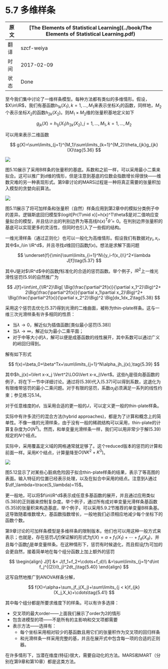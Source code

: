 # 5.7 多维样条

| 原文   | [The Elements of Statistical Learning](../book/The Elements of Statistical Learning.pdf) |
| ---- | ---------------------------------------- |
| 翻译   | szcf-weiya                               |
| 时间   | 2017-02-09                               |
|  状态  | Done                              |


至今我们集中讨论了一维样条模型。每种方法都有类似的多维情形。假设，$X\in\IR$，我们有基函数$h_{1k}(X_1),k=1,\ldots,M_1$来表示坐标$X_1$的函数，同样地，$M_2$个表示坐标$X_2$的函数$h_{2k}(X_2)$。则$M_1\times M_2$维的张量积基地定义如下

$$
g_{jk}(X)=h_{1j}(X_1)h_{2k}(X_2),j=1,\ldots, M_1, k=1,\ldots,M_2\tag{5.35}
$$

可以用来表示二维函数

$$
g(X)=\sum\limits_{j=1}^{M_1}\sum\limits_{k=1}^{M_2}\theta_{jk}g_{jk}(X)\tag{5.36}
$$

![](../img/05/fig5.10.png)

图5.10展示了采用B样条的张量积的基底。系数和之前一样，可以采用最小二乘来拟合。这可以推广到$d$维的情形，但是注意到基底的位数会指数增长得很快——维数灾难的另一种表现形式。第9章讨论的MARS过程是一种将真正需要的张量积加入模型的贪婪向前算法。

![](../img/05/fig5.11.png)

图5.11展示了将可加样条和张量积（自然）样条应用到第2章中的模拟分类例子中的差异。逻辑斯底回归模型$\logit[Pr(T\mid x)]=h(x)^T\theta$是对二值响应变量拟合的模型，并且估计出的判别边界为等高线$h(x)^T\hat\theta=0$。在判别边界张量积的基底可以实现更多的灵活性，但同时也引入了一些假的结构。

一维光滑样条（通过正则化）也可以一般化为高维情形。假设我们有数据对$y_i,x_i$，其中$x_i\in \IR^d$，并且寻找$d$维回归函数$f(x)$。想法是求解下面问题

$$
\underset{f}{\min}\sum\limits_{i=1}^N\{y_i-f(x_i)\}^2+\lambda J[f]\tag{5.37}
$$

其中$J$是对$\IR^d$中的函数$f$标准化的合适的惩罚函数。举个例子，$IR^2$上一维光滑性惩罚(5.9)的自然推广为

$$
J[f]=\int\int_{\IR^2}\Big[
\Big(\frac{\partial^2f(x)}{\partial x_1^2}\Big)^2+
2\Big(\frac{\partial^2f(x)}{\partial x_1\partial x_2}\Big)^2+
\Big(\frac{\partial^2f(x)}{\partial x_2^2}\Big)^2
\Big]dx_1dx_2\tag{5.38}
$$

采用这个惩罚去优化(5.37)得到光滑的二维曲面，被称为thin-plate样条。这与一维三次光滑样条有许多相同的性质：

- 当$\lambda\rightarrow 0$，解近似为插值函数[类似最小惩罚(5.38)]
- 当$\lambda\rightarrow\infty$，解近似为最小二乘平面；
- 对于中等大小的$\lambda$，解可以便是成基函数的线性展开，其中系数可以通过广义的岭回归得到。

解有如下形式

$$
f(x)=\beta_0+\beta^Tx+\sum\limits_{j=1}^N\alpha_jh_j(x),\tag{5.39}
$$

其中$h_j(x)=\Vert x-x_j \Vert^2\LOG\Vert x-x_j\Vert$。这些$h_j$是径向基函数的例子，将在下一节中详细讨论。通过将(5.39)代入(5.37)可以得到系数，这退化为有限维带惩罚的最小二乘问题。对于有限的惩罚，系数$\alpha_j$必须满足一系列的线性约束；参见练习5.14。

对于任意维度的$d$，当采用合适的更一般的$J$，可以定义更一般的thin-plate样条。

实际中有许多流行的混合方法(hybrid approaches)，都是为了计算和概念上的简单性。不像一维的光滑样条，由于没有一般的稀疏结构可以采用，thin-plate的计算复杂度为$O(N^3)$。然而，和单变量光滑样条一样，我们可以用非常少于解(5.39)规定的$N$个结点。

实际中，采用覆盖定义域的网格通常就足够了。这个reduced版本的惩罚的计算和前面一样。采用$K$个结点，计算量降至$O(NK^2+K^3)$。

![](../img/05/fig5.12.png)

图5.12显示了对某些心脏病危险因子拟合thin-plate样条的结果，表示了等高图的表面。输入特征的位置已经表示处理，以及在拟合中采用的结点。注意到$\lambda$通过$\df_\lambda=\trace(S_\lambda)=15$。

更一般地，可以将$f\in\IR^d$表示成任意多基函数的展开，并且通过应用类似(5.38)的正则器来控制复杂度。举个例子，通过所有成对单变量光滑样条基函数(5.35)的张量积来构造基底，举个例子，可以采用5.9.2节推荐的单变量B样条基。这导致随着维数增大，基函数指数增长，一般地我们必须相应地减少每个坐标下的函数个数。

第9章讨论的可加样条模型是多维样条的限制版本。他们也可以用这种一般方式来表示；也就是，存在惩罚$J[f]$保证解的形式为$f(X)=\alpha+f_1(X_1)+\cdots+f_d(X_d)$，并且每个函数$f_j$是单变量样条。在这种情形下，惩罚有时候退化，而且假设$f$为可加的会更自然，接着简单地在每个组分函数上加上额外的惩罚

$$
\begin{align}
J[f] &= J(f_1+f_2+\cdots+f_d)\\
&=\sum\limits_{j=1}^d\int f_j^{(2)}(t_j)^2dt_j\tag{5.40}
\end{align}
$$

这写自然地推广到ANOVA样条分解，

$$
f(X)=\alpha+\sum_jf_j(X_j)+\sum\limits_{j < k}f_{jk}(X_j,X_k)+\cdots\tag{5.41}
$$

其中每个组分都是所要求维度下的样条。可以有许多选择：

- 交叉项的最大order——上面我们展示了order为2的情形
- 包含进模型的项——不是所有的主影响和交叉项都需要
- 表示方法——选择有：
  - 每个坐标采用相对较少的基函数且用它们的张量积作为交叉项的回归样条
  - 和光滑样条一样采用完整的基，并且在展开式中包含每一项的合适的正则器。

在许多情形下，当潜在维度(特征)很大，需要自动化的方法。MARS和MART（分别在第9章和第10章）都是这类方法。
